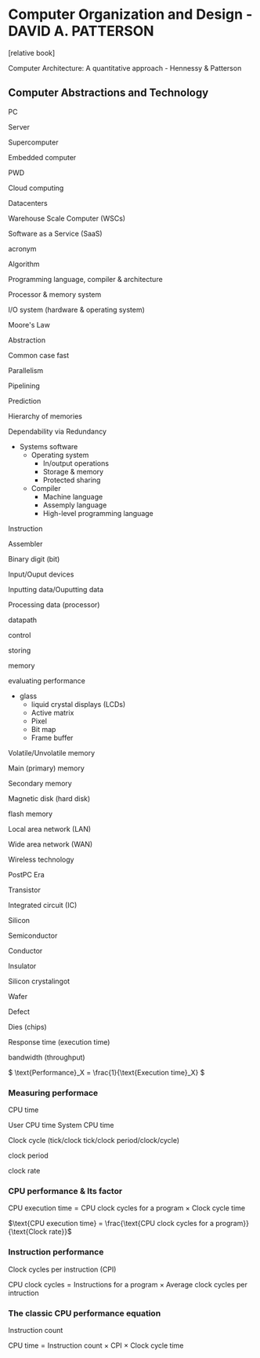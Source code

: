 # Computer Organization and Design - DAVID A. PATTERSON

[relative book]

Computer Architecture: A quantitative approach - Hennessy & Patterson

## Computer Abstractions and Technology

PC

Server

Supercomputer

Embedded computer

PWD

Cloud computing

Datacenters

Warehouse Scale Computer (WSCs)

Software as a Service (SaaS)

acronym


Algorithm

Programming language, compiler & architecture

Processor & memory system

I/O system (hardware & operating system)


Moore's Law

Abstraction

Common case fast

Parallelism

Pipelining

Prediction

Hierarchy of memories

Dependability via Redundancy



- Systems software
	- Operating system
		- In/output operations
		- Storage & memory
		- Protected sharing
	- Compiler
		- Machine language
		- Assemply language
		- High-level programming language

Instruction

Assembler

Binary digit (bit)


Input/Ouput devices

Inputting data/Ouputting data

Processing data (processor)

datapath

control

storing

memory



evaluating performance

- glass
	- liquid crystal displays (LCDs)
	- Active matrix
	- Pixel
	- Bit map
	- Frame buffer

Volatile/Unvolatile memory

Main (primary) memory

Secondary memory

Magnetic disk (hard disk)

flash memory


Local area network (LAN)

Wide area network (WAN)

Wireless technology

PostPC Era


Transistor

Integrated circuit (IC)

Silicon

Semiconductor

Conductor

Insulator

Silicon crystalingot

Wafer

Defect

Dies (chips)

Response time (execution time)

bandwidth (throughput)


$
\text{Performance}_X = \frac{1}{\text{Execution time}_X}
$

### Measuring performace

CPU time

User CPU time
System CPU time

Clock cycle (tick/clock tick/clock period/clock/cycle)

clock period

clock rate

### CPU performance & Its factor

$\text{CPU execution time} = \text{CPU clock cycles for a program} \: \times \: \text{Clock cycle time}$

$\text{CPU execution time} = \frac{\text{CPU clock cycles for a program}}{\text{Clock rate}}$

### Instruction performance

Clock cycles per instruction (CPI)

$\text{CPU clock cycles} = \text{Instructions for a program} \: \times \: \text{Average clock cycles per intruction}$

### The classic CPU performance equation

Instruction count

$\text{CPU time} = \text{Instruction count} \: \times \: \text{CPI} \: \times \: \text{Clock cycle time}$